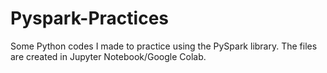 # Pyspark-Practices
Some Python codes I made to practice using the PySpark library. The files are created in Jupyter Notebook/Google Colab.
